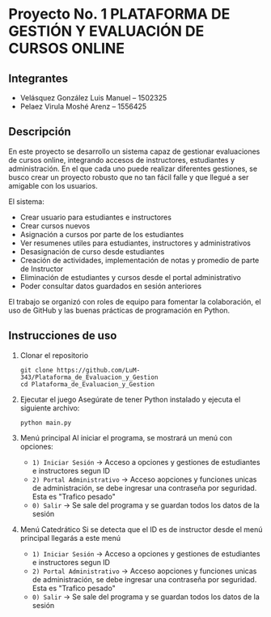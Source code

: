 # Proyecto No. 1 PLATAFORMA DE GESTIÓN Y EVALUACIÓN DE CURSOS ONLINE

## Integrantes

* Velásquez González Luis Manuel – 1502325
* Pelaez Virula Moshé Arenz – 1556425

## Descripción

En este proyecto se desarrollo un sistema capaz de gestionar evaluaciones de cursos online, integrando accesos de instructores, estudiantes y administración. 
En el que cada uno puede realizar diferentes gestiones, se busco crear un proyecto robusto que no tan fácil falle y que llegué a ser amigable con los usuarios.


El sistema:

* Crear usuario para estudiantes e instructores
* Crear cursos nuevos
* Asignación a cursos por parte de los estudiantes
* Ver resumenes utiles para estudiantes, instructores y administrativos
* Desasignación de curso desde estudiantes
* Creación de actividades, implementación de notas y promedio de parte de Instructor
* Eliminación de estudiantes y cursos desde el portal administrativo
* Poder consultar datos guardados en sesión anteriores

El trabajo se organizó con roles de equipo para fomentar la colaboración, el uso de GitHub y las buenas prácticas de programación en Python.


## Instrucciones de uso

1. Clonar el repositorio

   ```
   git clone https://github.com/LuM-343/Plataforma_de_Evaluacion_y_Gestion
   cd Plataforma_de_Evaluacion_y_Gestion
   ```

2. Ejecutar el juego
   Asegúrate de tener Python instalado y ejecuta el siguiente archivo:

   ```
   python main.py
   ```

3. Menú principal
   Al iniciar el programa, se mostrará un menú con opciones:

   * `1) Iniciar Sesión` → Acceso a opciones y gestiones de estudiantes e instructores segun ID
   * `2) Portal Administrativo` → Acceso aopciones y funciones unicas de administración, se debe ingresar una contraseña por seguridad. Esta es "Trafico pesado"
   * `0) Salir` → Se sale del programa y se guardan todos los datos de la sesión
     
4. Menú Catedrático
   Si se detecta que el ID es de instructor desde el menú principal llegarás a este menú
   
   * `1) Iniciar Sesión` → Acceso a opciones y gestiones de estudiantes e instructores segun ID
   * `2) Portal Administrativo` → Acceso aopciones y funciones unicas de administración, se debe ingresar una contraseña por seguridad. Esta es "Trafico pesado"
   * `0) Salir` → Se sale del programa y se guardan todos los datos de la sesión
   
